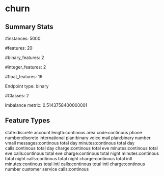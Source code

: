 # churn

## Summary Stats

#instances: 5000

#features: 20

  #binary_features: 2

  #integer_features: 2

  #float_features: 16

Endpoint type: binary

#Classes: 2

Imbalance metric: 0.5143758400000001

## Feature Types

 state:discrete
account length:continous
area code:continous
phone number:discrete
international plan:binary
voice mail plan:binary
number vmail messages:continous
total day minutes:continous
total day calls:continous
total day charge:continous
total eve minutes:continous
total eve calls:continous
total eve charge:continous
total night minutes:continous
total night calls:continous
total night charge:continous
total intl minutes:continous
total intl calls:continous
total intl charge:continous
number customer service calls:continous

